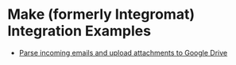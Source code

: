 # Make (formerly Integromat) Integration Examples

* [Parse incoming emails and upload attachments to Google Drive](gmail-to-spreadsheet)